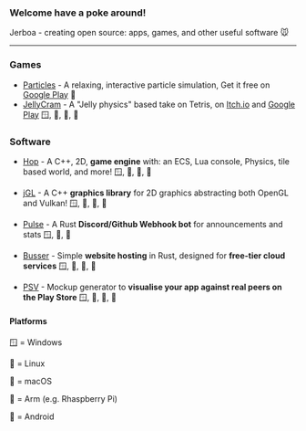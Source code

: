 ### Welcome have a poke around!

Jerboa - creating open source: apps, games, and other useful software 🐭
____

### Games

- [Particles](https://github.com/JerboaBurrow/Particles) - A relaxing, interactive particle simulation, Get it free on [Google Play](https://jerboa.app/particles) 🤖
- [JellyCram](https://github.com/JerboaBurrow/JellyCram) - A "Jelly physics" based take on Tetris, on [Itch.io](https://jerboa-app.itch.io/jelly-cram) and [Google Play](https://jerboa.app/jellycram) 🪟, 🐧, 🍎, 🤖

### Software

- [Hop](https://github.com/JerboaBurrow/Hop)  - A C++, 2D, **game engine** with: an ECS, Lua console, Physics, tile based world, and more!   🪟, 🐧, 🍎, 🤖
- [jGL](https://github.com/JerboaBurrow/jGL) - A C++ **graphics library** for 2D graphics abstracting both OpenGL and Vulkan!                🪟, 🐧, 🍎, 🤖
  
- [Pulse](https://github.com/JerboaBurrow/Pulse) - A Rust **Discord/Github Webhook bot** for announcements and stats                         🪟, 🐧, 🍎
- [Busser](https://github.com/JerboaBurrow/Busser) - Simple **website hosting** in Rust, designed for **free-tier cloud services**             🪟, 🐧, 🍎, 🦾

- [PSV](https://github.com/JerboaBurrow/PlayStoreVisualiser) - Mockup generator to **visualise your app against real peers on the Play Store** 🪟, 🐧, 🍎, 🦾

#### Platforms
🪟 = Windows 

🐧 = Linux 

🍎 = macOS 

🦾 = Arm (e.g. Rhaspberry Pi)

🤖 = Android
